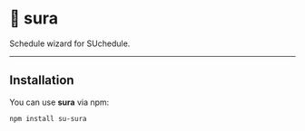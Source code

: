 # 📕 sura

Schedule wizard for SUchedule. 

---

## Installation

You can use **sura** via npm:
```
npm install su-sura
```
